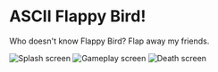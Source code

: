 # ASCII Flappy Bird!

Who doesn't know Flappy Bird? Flap away my friends.

![Splash screen](https://github.com/hamikm/ascii_flappy_bird/blob/master/imgs/splash_screen.png)
![Gameplay screen](https://github.com/hamikm/ascii_flappy_bird/blob/master/imgs/gameplay.png)
![Death screen](https://github.com/hamikm/ascii_flappy_bird/blob/master/imgs/death_screen.png)
